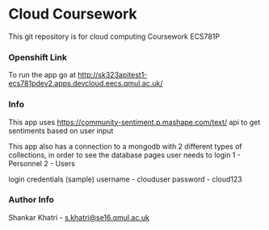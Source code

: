 Cloud Coursework
==================

This git repository is for cloud computing Coursework ECS781P


### Openshift Link

To run the app go at http://sk323apitest1-ecs781pdev2.apps.devcloud.eecs.qmul.ac.uk/

### Info

This app uses https://community-sentiment.p.mashape.com/text/ api to get sentiments based on user input

This app also has a connection to a mongodb with 2 different types of collections, in order to see the database pages user needs to login
  1 - Personnel
  2 - Users

login credentials (sample)
username - clouduser
password - cloud123

### Author Info
Shankar Khatri - s.khatri@se16.qmul.ac.uk
